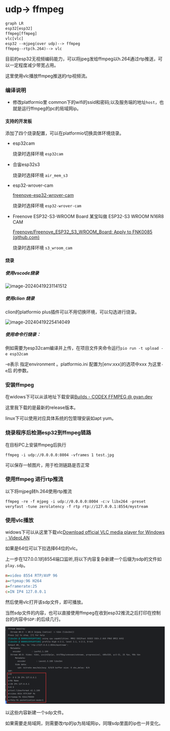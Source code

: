 # udp-> ffmpeg
```mermaid
graph LR
esp32[esp32]
ffmpeg[ffmpeg]
vlc[vlc]
esp32 --mjpeg(over udp)--> ffmpeg 
ffmpeg--rtp(h.264)--> vlc
```

目前的esp32无视频编码能力，可以将jpeg发给ffmpeg以h.264通过rtp推送，可以一定程度减少带宽占用。

这里使用vlc播放ffmpeg推送的rtp视频流。

### 编译说明

* 修改platformio里 common下的wifi的ssid和密码;以及服务端的地址`host`，也就是运行ffmpeg的pc的局域网ip。

#### 支持的开发板

添加了四个烧录配置，可以在platformio切换具体环境烧录。

- esp32cam

  烧录时选择环境 `esp32cam`

- 合宙esp32s3

  烧录时选择环境 `air_mem_s3`

- esp32-wrover-cam

  [freenove-esp32-wrover-cam](https://gitee.com/link?target=https%3A%2F%2Frandomnerdtutorials.com%2Fgetting-started-freenove-esp32-wrover-cam%2F)

  烧录时选择环境 `esp32-wrover-cam`

- Freenove ESP32-S3-WROOM Board 某宝叫做 ESP32-S3 WROOM N16R8 CAM

  [Freenove/Freenove_ESP32_S3_WROOM_Board: Apply to FNK0085 (github.com)](https://gitee.com/link?target=https%3A%2F%2Fgithub.com%2FFreenove%2FFreenove_ESP32_S3_WROOM_Board)

  烧录时选择环境 `s3_wroom_cam`

#### 烧录

#####  使用vscode烧录

![image-20240419231141512](https://gitee.com/yunyizhi/light-nodes/raw/master/LightCam/pic/image-20240419231141512.png)

##### 使用clion 烧录

clion的platformio plus插件可以不用切换环境，可以勾选进行烧录。

![image-20240419225414049](https://gitee.com/yunyizhi/light-nodes/raw/master/LightCam/pic/image-20240419225414049.png)

##### 使用命令行烧录：

例如需要为esp32cam编译并上传，在项目文件夹命令运行`pio run -t upload -e esp32cam`

-e表示 指定environment 。platformio.ini 配置为[env:xxx]的选项中xxx 为这里`-e`后 的参数。

### 安装ffmpeg

在widows下可以从该地址下载安装[Builds - CODEX FFMPEG @ gyan.dev](https://www.gyan.dev/ffmpeg/builds/)

这里我下载的是最新的release版本。

linux下可以使用对应具体系统的包管理安装如apt yum。

### 烧录程序后检测esp32到ffmpeg链路

在目标PC上安装ffmpeg后执行

```shell
ffmpeg -i udp://0.0.0.0:8004 -vframes 1 test.jpg
```
可以保存一帧图片，用于检测链路是否正常

### 使用ffmpeg 进行rtp推流

以下将mjpeg转h.264使用rtp推流

```shell
ffmpeg -re -f mjpeg -i udp://0.0.0.0:8004 -c:v libx264 -preset veryfast -tune zerolatency -f rtp rtp://127.0.0.1:8554/mystream
```

### 使用vlc播放

widows下可以从这里下载vlc[Download official VLC media player for Windows - VideoLAN](https://www.videolan.org/vlc/download-windows.html)

如果是64位可以下拉选择64位的vlc。



上一步在127.0.0.1的8554端口监听,将以下内容复杂新建一个后缀为sdp的文件如`play.sdp`。

```ini
m=video 8554 RTP/AVP 96
a=rtpmap:96 H264
a=framerate:25
c=IN IP4 127.0.0.1
```

然后使用vlc打开该sdp文件，即可播放。

当然sdp文件的内容，也可以直接使用ffmpeg在收到esp32推流之后打印在控制台的内容中`SDP:`的后续几行。

![ffmpeg out](./img/sdp.png)

以这些内容新建一个sdp文件。



如果需要走局域网，则需要改rtp的ip为局域网ip，同理sdp里面的ip也一并变化。
